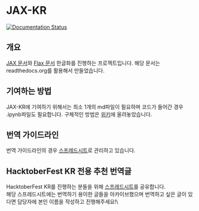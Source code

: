 # JAX-KR

[![Documentation Status](https://readthedocs.org/projects/jax-kr/badge/?version=latest)](https://jax-kr.readthedocs.io/ko/latest/?badge=latest)

## 개요
[JAX 문서](https://jax.readthedocs.io/)와 [Flax 문서](https://flax.readthedocs.io/en/latest/) 한글화를 진행하는 프로젝트입니다.
해당 문서는 readthedocs.org를 활용해서 만들었습니다.

## 기여하는 방법
JAX-KR에 기여하기 위해서는 최소 1개의 md파일이 필요하며 코드가 들어간 경우 .ipynb파일도 필요합니다.
구체적인 방법은 [위키](https://github.com/jaxflaxlab/jax-kr/wiki/readthedocs-%EC%97%85%EB%8D%B0%EC%9D%B4%ED%8A%B8-%EB%B0%A9%EB%B2%95)에 올려놓았습니다.

## 번역 가이드라인
번역 가이드라인의 경우 [스프레드시트](https://docs.google.com/spreadsheets/d/1AQNMxQgpeVokmRbgVGutmwPKRl4UpKKH/edit?usp=sharing&ouid=114790254000786214460&rtpof=true&sd=true)로 관리하고 있습니다.

## HacktoberFest KR 전용 추천 번역글
HacktoberFest KR를 진행하는 분들을 위해 [스프레드시트](https://docs.google.com/spreadsheets/d/1StOqE7IBcEVLH6-d2X7znIcurP_ZlNYob0W2kspHA60/edit?usp=sharing)를 공유합니다.\
해당 스프레드시트에는 번역하기 용이한 글들을 아카이브했으며 번역하고 싶은 글이 있다면 담당자에 본인 이름을 작성하고 진행해주세요!\



